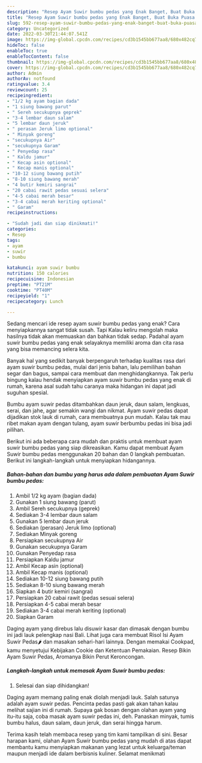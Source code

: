```yaml
---
description: "Resep Ayam Suwir bumbu pedas yang Enak Banget, Buat Buka Puasa Enak Banget"
title: "Resep Ayam Suwir bumbu pedas yang Enak Banget, Buat Buka Puasa Enak Banget"
slug: 592-resep-ayam-suwir-bumbu-pedas-yang-enak-banget-buat-buka-puasa-enak-banget
category: Uncategorized
date: 2022-03-30T21:44:07.541Z
image: https://img-global.cpcdn.com/recipes/cd3b1545bb677aa8/680x482cq70/ayam-suwir-bumbu-pedas-foto-resep-utama.jpg
hideToc: false
enableToc: true
enableTocContent: false
thumbnail: https://img-global.cpcdn.com/recipes/cd3b1545bb677aa8/680x482cq70/ayam-suwir-bumbu-pedas-foto-resep-utama.jpg
cover: https://img-global.cpcdn.com/recipes/cd3b1545bb677aa8/680x482cq70/ayam-suwir-bumbu-pedas-foto-resep-utama.jpg
author: Admin
authorAv: notfound
ratingvalue: 3.4
reviewcount: 25
recipeingredient:
- "1/2 kg ayam bagian dada"
- "1 siung bawang parut"
- " Sereh secukupnya geprek"
- "3-4 lembar daun salam"
- "5 lembar daun jeruk"
- " perasan Jeruk limo optional"
- " Minyak goreng"
- "secukupnya Air"
- "secukupnya Garam"
- " Penyedap rasa"
- " Kaldu jamur"
- " Kecap asin optional"
- " Kecap manis optional"
- "10-12 siung bawang putih"
- "8-10 siung bawang merah"
- "4 butir kemiri sangrai"
- "20 cabai rawit pedas sesuai selera"
- "4-5 cabai merah besar"
- "3-4 cabai merah keriting optional"
- " Garam"
recipeinstructions:

- "Sudah jadi dan siap dinikmati!"
categories:
- Resep
tags:
- ayam
- suwir
- bumbu

katakunci: ayam suwir bumbu 
nutrition: 150 calories
recipecuisine: Indonesian
preptime: "PT21M"
cooktime: "PT40M"
recipeyield: "1"
recipecategory: Lunch

---
```



Sedang mencari ide resep ayam suwir bumbu pedas yang enak? Cara menyiapkannya sangat tidak susah. Tapi Kalau keliru mengolah maka hasilnya tidak akan memuaskan dan bahkan tidak sedap. Padahal ayam suwir bumbu pedas yang enak selayaknya memiliki aroma dan cita rasa yang bisa memancing selera kita.


Banyak hal yang sedikit banyak berpengaruh terhadap kualitas rasa dari ayam suwir bumbu pedas, mulai dari jenis bahan, lalu pemilihan bahan segar dan bagus, sampai cara membuat dan menghidangkannya. Tak perlu bingung kalau hendak menyiapkan ayam suwir bumbu pedas yang enak di rumah, karena asal sudah tahu caranya maka hidangan ini dapat jadi suguhan spesial.

Bumbu ayam suwir pedas ditambahkan daun jeruk, daun salam, lengkuas, serai, dan jahe, agar semakin wangi dan nikmat. Ayam suwir pedas dapat dijadikan stok lauk di rumah, cara membuatnya pun mudah. Kalau tak mau ribet makan ayam dengan tulang, ayam suwir berbumbu pedas ini bisa jadi pilihan.


Berikut ini ada beberapa cara mudah dan praktis untuk membuat ayam suwir bumbu pedas yang siap dikreasikan. Kamu dapat membuat Ayam Suwir bumbu pedas menggunakan 20 bahan dan 0 langkah pembuatan. Berikut ini langkah-langkah untuk menyiapkan hidangannya.

<!--inarticleads1-->

##### Bahan-bahan dan bumbu yang harus ada dalam pembuatan Ayam Suwir bumbu pedas:

1. Ambil 1/2 kg ayam (bagian dada)
1. Gunakan 1 siung bawang (parut)
1. Ambil  Sereh secukupnya (geprek)
1. Sediakan 3-4 lembar daun salam
1. Gunakan 5 lembar daun jeruk
1. Sediakan  (perasan) Jeruk limo (optional)
1. Sediakan  Minyak goreng
1. Persiapkan secukupnya Air
1. Gunakan secukupnya Garam
1. Gunakan  Penyedap rasa
1. Persiapkan  Kaldu jamur
1. Ambil  Kecap asin (optional)
1. Ambil  Kecap manis (optional)
1. Sediakan 10-12 siung bawang putih
1. Sediakan 8-10 siung bawang merah
1. Siapkan 4 butir kemiri (sangrai)
1. Persiapkan 20 cabai rawit (pedas sesuai selera)
1. Persiapkan 4-5 cabai merah besar
1. Sediakan 3-4 cabai merah keriting (optional)
1. Siapkan  Garam


Daging ayam yang direbus lalu disuwir kasar dan dimasak dengan bumbu ini jadi lauk pelengkap nasi Bali. Lihat juga cara membuat Risol Isi Ayam Suwir Pedas🌶️ dan masakan sehari-hari lainnya. Dengan memakai Cookpad, kamu menyetujui Kebijakan Cookie dan Ketentuan Pemakaian. Resep Bikin Ayam Suwir Pedas, Aromanya Bikin Perut Keroncongan. 

<!--inarticleads2-->

##### Langkah-langkah untuk memasak Ayam Suwir bumbu pedas:


1. Selesai dan siap dihidangkan!

Daging ayam memang paling enak diolah menjadi lauk. Salah satunya adalah ayam suwir pedas. Pencinta pedas pasti gak akan tahan kalau melihat sajian ini di rumah. Supaya gak bosan dengan olahan ayam yang itu-itu saja, coba masak ayam suwir pedas ini, deh. Panaskan minyak, tumis bumbu halus, daun salam, daun jeruk, dan serai hingga harum. 

Terima kasih telah membaca resep yang tim kami tampilkan di sini. Besar harapan kami, olahan Ayam Suwir bumbu pedas yang mudah di atas dapat membantu kamu menyiapkan makanan yang lezat untuk keluarga/teman maupun menjadi ide dalam berbisnis kuliner. Selamat menikmati
